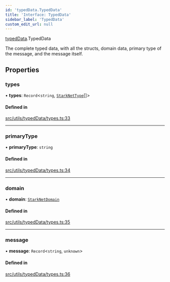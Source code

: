 ```yaml
---
id: 'typedData.TypedData'
title: 'Interface: TypedData'
sidebar_label: 'TypedData'
custom_edit_url: null
---
```


[typedData](../namespaces/typedData.md).TypedData

The complete typed data, with all the structs, domain data, primary type of the message, and the message itself.

## Properties

### types

• **types**: `Record`<`string`, [`StarkNetType`](../namespaces/typedData.md#starknettype)[]\>

#### Defined in

[src/utils/typedData/types.ts:33](https://github.com/PhilippeR26/starknet.js/blob/689c0e5/src/utils/typedData/types.ts#L33)

---

### primaryType

• **primaryType**: `string`

#### Defined in

[src/utils/typedData/types.ts:34](https://github.com/PhilippeR26/starknet.js/blob/689c0e5/src/utils/typedData/types.ts#L34)

---

### domain

• **domain**: [`StarkNetDomain`](typedData.StarkNetDomain.md)

#### Defined in

[src/utils/typedData/types.ts:35](https://github.com/PhilippeR26/starknet.js/blob/689c0e5/src/utils/typedData/types.ts#L35)

---

### message

• **message**: `Record`<`string`, `unknown`\>

#### Defined in

[src/utils/typedData/types.ts:36](https://github.com/PhilippeR26/starknet.js/blob/689c0e5/src/utils/typedData/types.ts#L36)
